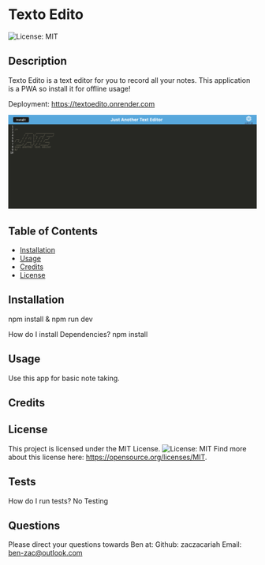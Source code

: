 
# Texto Edito
![License: MIT](https://img.shields.io/badge/License-MIT-yellow.svg)

## Description

Texto Edito is a text editor for you to record all your notes. This application is a PWA so install it for offline usage!

Deployment: https://textoedito.onrender.com

![alt text](./screenshot.png)

## Table of Contents 

- [Installation](#installation)
- [Usage](#usage)
- [Credits](#credits)
- [License](#license)

## Installation
npm install & npm run dev

How do I install Dependencies?
npm install

## Usage

Use this app for basic note taking.

## Credits




## License 

This project is licensed under the MIT License.
![License: MIT](https://img.shields.io/badge/License-MIT-yellow.svg)
Find more about this license here: https://opensource.org/licenses/MIT.

        

## Tests

How do I run tests?
No Testing

## Questions

Please direct your questions towards Ben at:
Github: zaczacariah
Email: ben-zac@outlook.com

    